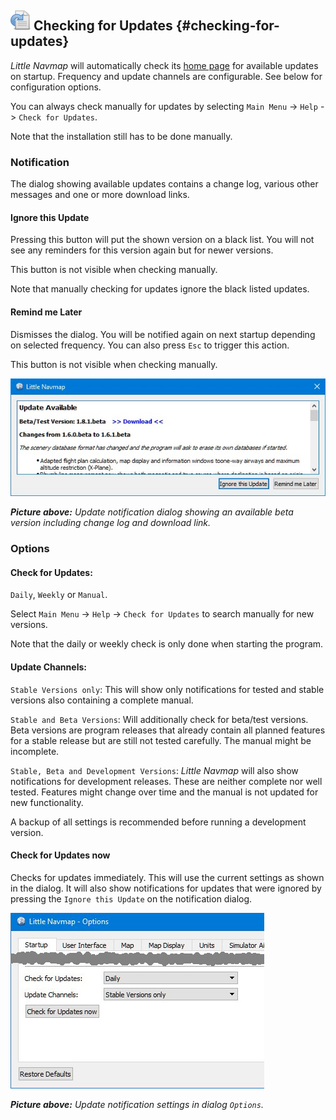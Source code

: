 ## ![Checking for Updates](../images/icons/revert.png "Checking for Updates") Checking for Updates {#checking-for-updates}

_Little Navmap_ will automatically check its [home page](https://albar965.github.io/) for available updates on startup. Frequency and update channels are configurable. See below for configuration options.

You can always check manually for updates by selecting `Main Menu` -&gt; `Help` -&gt; `Check for Updates`.

Note that the installation still has to be done manually.

### Notification

The dialog showing available updates contains a change log, various other messages and one or more download links.

#### Ignore this Update
Pressing this button will put the shown version on a black list. You will not see any reminders for this version again but for newer versions. 

This button is not visible when checking manually.

Note that manually checking for updates ignore the black listed updates.

#### Remind me Later

Dismisses the dialog. You will be notified again on next startup depending on selected frequency. You can also press `Esc` to trigger this action. 

This button is not visible when checking manually.

![Update Notification](../images/updatedialog.jpg "Update Notification")

_**Picture above:** Update notification dialog showing an available beta version including change log and download link._

### Options

#### Check for Updates:
`Daily`, `Weekly` or `Manual`. 

Select `Main Menu` -&gt; `Help` -&gt; `Check for Updates` to search manually for new versions. 

Note that the daily or weekly check is only done when starting the program.

#### Update Channels:
`Stable Versions only`: This will show only notifications for tested and stable versions also containing a complete manual.

`Stable and Beta Versions`: Will additionally check for beta/test versions. Beta versions are program releases that already contain all planned features for a stable release but are still not tested carefully. The manual might be incomplete.

`Stable, Beta and Development Versions`: _Little Navmap_ will also show notifications for development releases. These are neither complete nor well tested. Features might change over time and the manual is not updated for new functionality.

A backup of all settings is recommended before running a development version.

#### Check for Updates now
Checks for updates immediately. This will use the current settings as shown in the dialog. It will also show notifications for updates that were ignored by pressing the `Ignore this Update` on the notification dialog.

![Update Options](../images/updateoptions.jpg "Update Options")

_**Picture above:** Update notification settings in dialog _`Options`_._
